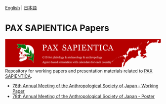 [English](README.md) | [日本語](README.ja.md) 

# PAX SAPIENTICA Papers
![PAX SAPIENTICA Logo](https://github.com/AsPJT/PAX_SAPIENTICA/blob/develop/Images/Logo/TitleBanner4.svg)
Repository for working papers and presentation materials related to [PAX SAPIENTICA](https://github.com/AsPJT/PAX_SAPIENTICA/).

- [78th Annual Meeting of the Anthropological Society of Japan - Working Paper](/2024-ASN/ASN78-paper.ja.pdf)
- [78th Annual Meeting of the Anthropological Society of Japan - Poster](/2024-ASN/ASN78-poster.ja.pdf)
